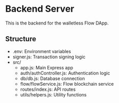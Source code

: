 # Backend Server

This is the backend for the walletless Flow DApp.

## Structure

- .env: Environment variables
- signer.js: Transaction signing logic
- src/
  - app.js: Main Express app
  - auth/authController.js: Authentication logic
  - db/db.js: Database connection
  - flow/flowService.js: Flow blockchain service
  - routes/index.js: API routes
  - utils/helpers.js: Utility functions 
